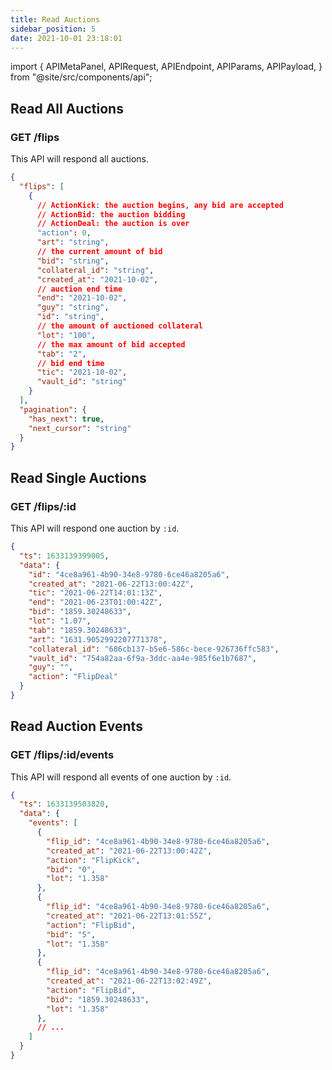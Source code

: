 ```yaml
---
title: Read Auctions
sidebar_position: 5
date: 2021-10-01 23:18:01
---
```


import {
  APIMetaPanel,
  APIRequest,
  APIEndpoint,
  APIParams,
  APIPayload,
} from "@site/src/components/api";

## Read All Auctions

### GET /flips

This API will respond all auctions.

<APIEndpoint base="https://leaf-api.pando.im/api" url="/flips" />

<APIMetaPanel />

<APIParams
  p-cursor="the cursor to start from"
  p-limit="the limitation of items in response"
/>

<APIRequest
  title="Read all auctions"
  method="GET"
  isPublic
  base="https://leaf-api.pando.im/api"
  url='/flips'
/>

```json title="Response"
{
  "flips": [
    {
      // ActionKick: the auction begins, any bid are accepted
      // ActionBid: the auction bidding
      // ActionDeal: the auction is over
      "action": 0,
      "art": "string",
      // the current amount of bid
      "bid": "string",
      "collateral_id": "string",
      "created_at": "2021-10-02",
      // auction end time
      "end": "2021-10-02",
      "guy": "string",
      "id": "string",
      // the amount of auctioned collateral
      "lot": "100",
      // the max amount of bid accepted
      "tab": "2",
      // bid end time
      "tic": "2021-10-02",
      "vault_id": "string"
    }
  ],
  "pagination": {
    "has_next": true,
    "next_cursor": "string"
  }
}
```

## Read Single Auctions

### GET /flips/:id

This API will respond one auction by `:id`.

<APIEndpoint base="https://leaf-api.pando.im/api" url="/flips/:id" />

<APIMetaPanel />

<APIRequest
  title="Read one auction"
  method="GET"
  isPublic
  base="https://leaf-api.pando.im/api"
  url='/flips/4ce8a961-4b90-34e8-9780-6ce46a8205a6'
/>

```json title="Response"
{
  "ts": 1633139399005,
  "data": {
    "id": "4ce8a961-4b90-34e8-9780-6ce46a8205a6",
    "created_at": "2021-06-22T13:00:42Z",
    "tic": "2021-06-22T14:01:13Z",
    "end": "2021-06-23T01:00:42Z",
    "bid": "1859.30248633",
    "lot": "1.07",
    "tab": "1859.30248633",
    "art": "1631.9052992207771378",
    "collateral_id": "686cb137-b5e6-586c-bece-926736ffc583",
    "vault_id": "754a82aa-6f9a-3ddc-aa4e-985f6e1b7687",
    "guy": "",
    "action": "FlipDeal"
  }
}
```

## Read Auction Events

### GET /flips/:id/events

This API will respond all events of one auction by `:id`.

<APIEndpoint base="https://leaf-api.pando.im/api" url="/flips/:id/events" />

<APIMetaPanel />

<APIRequest
  title="Read all events of one auction"
  method="GET"
  isPublic
  base="https://leaf-api.pando.im/api"
  url='/flips/4ce8a961-4b90-34e8-9780-6ce46a8205a6/events'
/>

```json title="Response"
{
  "ts": 1633139503820,
  "data": {
    "events": [
      {
        "flip_id": "4ce8a961-4b90-34e8-9780-6ce46a8205a6",
        "created_at": "2021-06-22T13:00:42Z",
        "action": "FlipKick",
        "bid": "0",
        "lot": "1.358"
      },
      {
        "flip_id": "4ce8a961-4b90-34e8-9780-6ce46a8205a6",
        "created_at": "2021-06-22T13:01:55Z",
        "action": "FlipBid",
        "bid": "5",
        "lot": "1.358"
      },
      {
        "flip_id": "4ce8a961-4b90-34e8-9780-6ce46a8205a6",
        "created_at": "2021-06-22T13:02:49Z",
        "action": "FlipBid",
        "bid": "1859.30248633",
        "lot": "1.358"
      },
      // ...
    ]
  }
}
```
